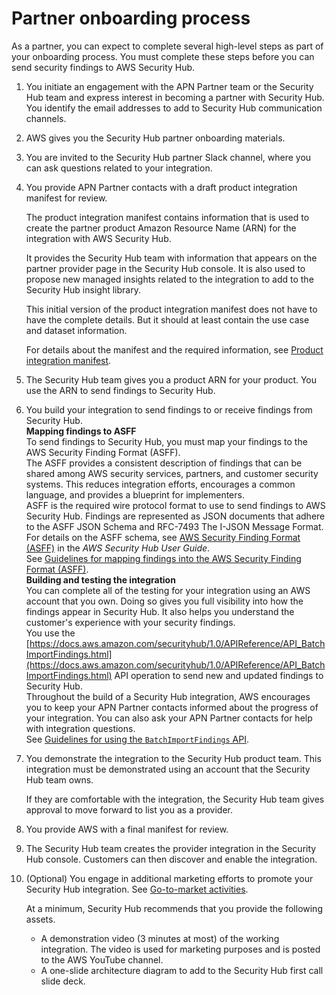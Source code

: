 # Partner onboarding process<a name="partner-onboarding-process"></a>

As a partner, you can expect to complete several high\-level steps as part of your onboarding process\. You must complete these steps before you can send security findings to AWS Security Hub\.

1. You initiate an engagement with the APN Partner team or the Security Hub team and express interest in becoming a partner with Security Hub\. You identify the email addresses to add to Security Hub communication channels\.

1. AWS gives you the Security Hub partner onboarding materials\.

1. You are invited to the Security Hub partner Slack channel, where you can ask questions related to your integration\.

1. You provide APN Partner contacts with a draft product integration manifest for review\.

   The product integration manifest contains information that is used to create the partner product Amazon Resource Name \(ARN\) for the integration with AWS Security Hub\.

   It provides the Security Hub team with information that appears on the partner provider page in the Security Hub console\. It is also used to propose new managed insights related to the integration to add to the Security Hub insight library\.

   This initial version of the product integration manifest does not have to have the complete details\. But it should at least contain the use case and dataset information\.

   For details about the manifest and the required information, see [Product integration manifest](integration-manifest.md)\.

1. The Security Hub team gives you a product ARN for your product\. You use the ARN to send findings to Security Hub\.

1. You build your integration to send findings to or receive findings from Security Hub\.  
**Mapping findings to ASFF**  
To send findings to Security Hub, you must map your findings to the AWS Security Finding Format \(ASFF\)\.  
The ASFF provides a consistent description of findings that can be shared among AWS security services, partners, and customer security systems\. This reduces integration efforts, encourages a common language, and provides a blueprint for implementers\.  
ASFF is the required wire protocol format to use to send findings to AWS Security Hub\. Findings are represented as JSON documents that adhere to the ASFF JSON Schema and RFC\-7493 The I\-JSON Message Format\. For details on the ASFF schema, see [AWS Security Finding Format \(ASFF\)](https://docs.aws.amazon.com/securityhub/latest/userguide/securityhub-findings-format.html) in the *AWS Security Hub User Guide*\.  
See [Guidelines for mapping findings into the AWS Security Finding Format \(ASFF\)](guidelines-asff-mapping.md)\.  
**Building and testing the integration**  
You can complete all of the testing for your integration using an AWS account that you own\. Doing so gives you full visibility into how the findings appear in Security Hub\. It also helps you understand the customer's experience with your security findings\.  
You use the [https://docs.aws.amazon.com/securityhub/1.0/APIReference/API_BatchImportFindings.html](https://docs.aws.amazon.com/securityhub/1.0/APIReference/API_BatchImportFindings.html) API operation to send new and updated findings to Security Hub\.  
Throughout the build of a Security Hub integration, AWS encourages you to keep your APN Partner contacts informed about the progress of your integration\. You can also ask your APN Partner contacts for help with integration questions\.  
See [Guidelines for using the `BatchImportFindings` API](guidelines-batchimportfindings.md)\.

1. You demonstrate the integration to the Security Hub product team\. This integration must be demonstrated using an account that the Security Hub team owns\.

   If they are comfortable with the integration, the Security Hub team gives approval to move forward to list you as a provider\.

1. You provide AWS with a final manifest for review\.

1. The Security Hub team creates the provider integration in the Security Hub console\. Customers can then discover and enable the integration\.

1. \(Optional\) You engage in additional marketing efforts to promote your Security Hub integration\. See [Go\-to\-market activities](go-to-market-activities.md)\.

   At a minimum, Security Hub recommends that you provide the following assets\.
   + A demonstration video \(3 minutes at most\) of the working integration\. The video is used for marketing purposes and is posted to the AWS YouTube channel\.
   + A one\-slide architecture diagram to add to the Security Hub first call slide deck\.